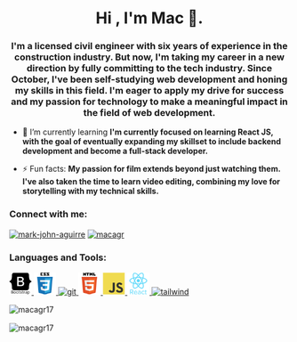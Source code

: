 <h1 align="center">Hi , I'm Mac 👋.</h1>
<h3 align="center">I'm a licensed civil engineer with six years of experience in the construction industry. But now, I'm taking my career in a new direction by fully committing to the tech industry. Since October, I've been self-studying web development and honing my skills in this field. I'm eager to apply my drive for success and my passion for technology to make a meaningful impact in the field of web development.</h3>

- 🌱 I’m currently learning **I'm currently focused on learning React JS, with the goal of eventually expanding my skillset to include backend development and become a full-stack developer.**

- ⚡ Fun facts: **My passion for film extends beyond just watching them. I've also taken the time to learn video editing, combining my love for storytelling with my technical skills.**

<h3 align="left">Connect with me:</h3>
<p align="left">
<a href="https://linkedin.com/in/mark-john-aguirre" target="blank"><img align="center" src="https://raw.githubusercontent.com/rahuldkjain/github-profile-readme-generator/master/src/images/icons/Social/linked-in-alt.svg" alt="mark-john-aguirre" height="30" width="40" /></a>
<a href="https://discord.gg/macagr" target="blank"><img align="center" src="https://raw.githubusercontent.com/rahuldkjain/github-profile-readme-generator/master/src/images/icons/Social/discord.svg" alt="macagr" height="30" width="40" /></a>
</p>

<h3 align="left">Languages and Tools:</h3>
<p align="left"> <a href="https://getbootstrap.com" target="_blank" rel="noreferrer"> <img src="https://raw.githubusercontent.com/devicons/devicon/master/icons/bootstrap/bootstrap-plain-wordmark.svg" alt="bootstrap" width="40" height="40"/> </a> <a href="https://www.w3schools.com/css/" target="_blank" rel="noreferrer"> <img src="https://raw.githubusercontent.com/devicons/devicon/master/icons/css3/css3-original-wordmark.svg" alt="css3" width="40" height="40"/> </a> <a href="https://git-scm.com/" target="_blank" rel="noreferrer"> <img src="https://www.vectorlogo.zone/logos/git-scm/git-scm-icon.svg" alt="git" width="40" height="40"/> </a> <a href="https://www.w3.org/html/" target="_blank" rel="noreferrer"> <img src="https://raw.githubusercontent.com/devicons/devicon/master/icons/html5/html5-original-wordmark.svg" alt="html5" width="40" height="40"/> </a> <a href="https://developer.mozilla.org/en-US/docs/Web/JavaScript" target="_blank" rel="noreferrer"> <img src="https://raw.githubusercontent.com/devicons/devicon/master/icons/javascript/javascript-original.svg" alt="javascript" width="40" height="40"/> </a> <a href="https://reactjs.org/" target="_blank" rel="noreferrer"> <img src="https://raw.githubusercontent.com/devicons/devicon/master/icons/react/react-original-wordmark.svg" alt="react" width="40" height="40"/> </a> <a href="https://tailwindcss.com/" target="_blank" rel="noreferrer"> <img src="https://www.vectorlogo.zone/logos/tailwindcss/tailwindcss-icon.svg" alt="tailwind" width="40" height="40"/> </a> </p>

<p><img align="center" src="https://github-readme-stats.vercel.app/api/top-langs?username=macagr17&show_icons=true&locale=en&layout=compact" alt="macagr17" /></p>

<p><img align="center" src="https://github-readme-streak-stats.herokuapp.com/?user=macagr17&" alt="macagr17" /></p>
